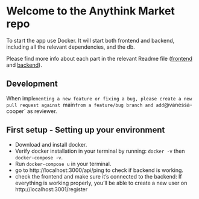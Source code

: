 # Welcome to the Anythink Market repo

To start the app use Docker. It will start both frontend and backend, including all the relevant dependencies, and the db.

Please find more info about each part in the relevant Readme file ([frontend](frontend/readme.md) and [backend](backend/README.md)).

## Development

When impl`ementing a new feature or fixing a bug, please create a new pull request against `main` from a feature/bug branch and add `@vanessa-cooper` as reviewer.

## First setup - Setting up your environment 

- Download and install docker.
- Verify docker installation in your terminal by running: `docker -v` then `docker-compose -v`.
- Run `docker-compose u` in your terminal.
- go to http://localhost:3000/api/ping to check if backend is working.
- check the frontend and make sure it’s connected to the backend: If everything is working properly, you’ll be able to create a new user on http://localhost:3001/register 